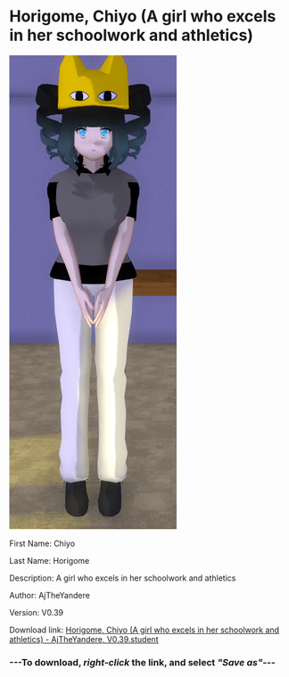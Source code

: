 # Horigome, Chiyo (A girl who excels in her schoolwork and athletics)

<img src = "https://raw.githubusercontent.com/Arbiter1223/Daigaku-Gurashi-Custom-Students/master/Students/Files/Horigome%2C%20Chiyo%20(A%20girl%20who%20excels%20in%20her%20schoolwork%20and%20athletics).png">

First Name: Chiyo

Last Name: Horigome

Description: A girl who excels in her schoolwork and athletics

Author: AjTheYandere

Version: V0.39

Download link: <a href="https://raw.githubusercontent.com/Arbiter1223/Daigaku-Gurashi-Custom-Students/master/Students/Files/Horigome%2C%20Chiyo%20(A%20girl%20who%20excels%20in%20her%20schoolwork%20and%20athletics)%20-%20AjTheYandere%2C%20V0.39.student">Horigome, Chiyo (A girl who excels in her schoolwork and athletics) - AjTheYandere, V0.39.student</a>

### ---**To download, _right-click_ the link, and select _"Save as"_**---
